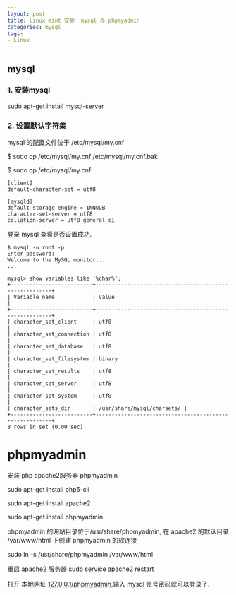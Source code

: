 ```yaml
---
layout: post
title: Linux mint 安装  mysql 与 phpmyadmin
categories: mysql
tags:
- Linux
---
```


## mysql 

### 1. 安装mysql

sudo apt-get install mysql-server

### 2. 设置默认字符集

mysql 的配置文件位于 /etc/mysql/my.cnf


$ sudo cp /etc/mysql/my.cnf /etc/mysql/my.cnf.bak

$ sudo cp /etc/mysql/my.cnf 

```
[client]
default-character-set = utf8

[mysqld]
default-storage-engine = INNODB
character-set-server = utf8
collation-server = utf8_general_ci
```
登录 mysql 查看是否设置成功.

```
$ mysql -u root -p
Enter password: 
Welcome to the MySQL monitor...
...

mysql> show variables like '%char%';
+--------------------------+--------------------------------------------------------+
| Variable_name            | Value                                                  |
+--------------------------+--------------------------------------------------------+
| character_set_client     | utf8                                                   |
| character_set_connection | utf8                                                   |
| character_set_database   | utf8                                                   |
| character_set_filesystem | binary                                                 |
| character_set_results    | utf8                                                   |
| character_set_server     | utf8                                                   |
| character_set_system     | utf8                                                   |
| character_sets_dir       | /usr/share/mysql/charsets/ |
+--------------------------+--------------------------------------------------------+
8 rows in set (0.00 sec)
```
# phpmyadmin

 安装 php apache2服务器 phpmyadmin

sudo apt-get install php5-cli
 
sudo apt-get install apache2
 
sudo apt-get install phpmyadmin

phpmyadmin 的网站目录位于/usr/share/phpmyadmin,
在 apache2 的默认目录 /var/www/html 下创建 phpmyadmin 的软连接

sudo ln -s /usr/share/phpmyadmin /var/www/html

重启 apache2 服务器
sudo service apache2 restart

打开 本地网址 [127.0.0.1/phpmyadmin](http://127.0.0.1/phpmyadmin),输入 mysql 账号密码就可以登录了.

